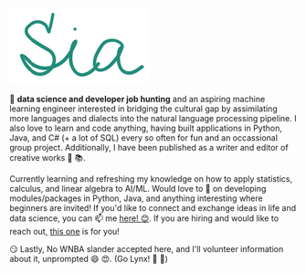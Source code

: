 ![](https://github.com/siawayforward/siawayforward/blob/master/wewe.PNG)

🔭 **data science and developer job hunting** and an aspiring machine learning engineer interested in bridging the cultural gap by assimilating more languages and dialects into the natural language processing pipeline. I also love to learn and code anything, having built applications in Python, Java, and C# (+ a lot of SQL) every so often for fun and an occassional group project. Additionally, I have been published as a writer and editor of creative works :newspaper: :books:. 

Currently learning and refreshing my knowledge on how to apply statistics, calculus, and linear algebra to AI/ML. Would love to 👯 on developing modules/packages in Python, Java, and anything interesting where beginners are invited! If you'd like to connect and exchange ideas in life and data science, you can 📫 me [here! :blush:](mailto:siawayforward.projects@gmail.com). If you are hiring and would like to reach out, [this one](mailto:scmbatia@gmail.com) is for you!

:smirk: Lastly, No WNBA slander accepted here, and I'll volunteer information about it, unprompted :smile: :heart_eyes:. 
(Go Lynx! :blue_heart: :green_heart:) 

<!--
**siawayforward/siawayforward** is a ✨ _special_ ✨ repository because its `README.md` (this file) appears on your GitHub profile.-->
